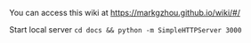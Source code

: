 You can access this wiki at https://markgzhou.github.io/wiki/#/

Start local server `cd docs && python -m SimpleHTTPServer 3000`
